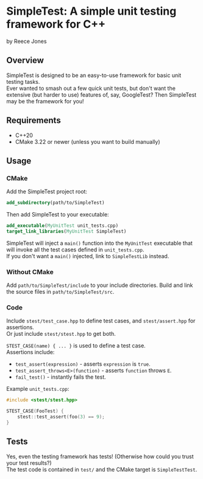 # SimpleTest: A simple unit testing framework for C++

by Reece Jones

## Overview

SimpleTest is designed to be an easy-to-use framework for basic unit testing tasks.  
Ever wanted to smash out a few quick unit tests, but don't want the extensive (but harder to use) features of, say, GoogleTest? Then SimpleTest may be the framework for you!

## Requirements

 - C++20
 - CMake 3.22 or newer (unless you want to build manually)

## Usage

### CMake

Add the SimpleTest project root:

```cmake
add_subdirectory(path/to/SimpleTest)
```

Then add SimpleTest to your executable:

```cmake
add_executable(MyUnitTest unit_tests.cpp)
target_link_libraries(MyUnitTest SimpleTest)
```

SimpleTest will inject a `main()` function into the `MyUnitTest` executable that will invoke all the test cases defined in `unit_tests.cpp`.  
If you don't want a `main()` injected, link to `SimpleTestLib` instead.

### Without CMake

Add `path/to/SimpleTest/include` to your include directories.
Build and link the source files in `path/to/SimpleTest/src`.

### Code

Include `stest/test_case.hpp` to define test cases, and `stest/assert.hpp` for assertions.  
Or just include `stest/stest.hpp` to get both.

`STEST_CASE(name) { ... }` is used to define a test case.  
Assertions include:

 - `test_assert(expression)` - asserts `expression` is `true`.
 - `test_assert_throws<E>(function)` - asserts `function` throws `E`.
 - `fail_test()` - instantly fails the test.

Example `unit_tests.cpp`:
```c++
#include <stest/stest.hpp>

STEST_CASE(FooTest) {
    stest::test_assert(foo(3) == 9);
}
```

## Tests

Yes, even the testing framework has tests! (Otherwise how could you trust your test results?)  
The test code is contained in `test/` and the CMake target is `SimpleTestTest`.
